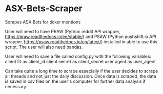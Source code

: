 # ASX-Bets-Scraper
Scrapes ASX Bets for ticker mentions

User will need to have PRAW (Python reddit API wrapper, 
https://praw.readthedocs.io/en/stable/) and PSAW (Python pushshift.io API 
wrapper, https://psaw.readthedocs.io/en/latest/) installed in able to use this 
script. The user will also need pandas.

User will need to save a file called config.py with the following variables:
client ID as client_id
client secret as client_secret
user agent as user_agent

Can take quite a long time to scrape especially if the user decides to scrape 
all threads and not just the daily discussion. Once data is scraped, the data 
is saved in csv files on the user's computer for further data analysis if 
necessary. 